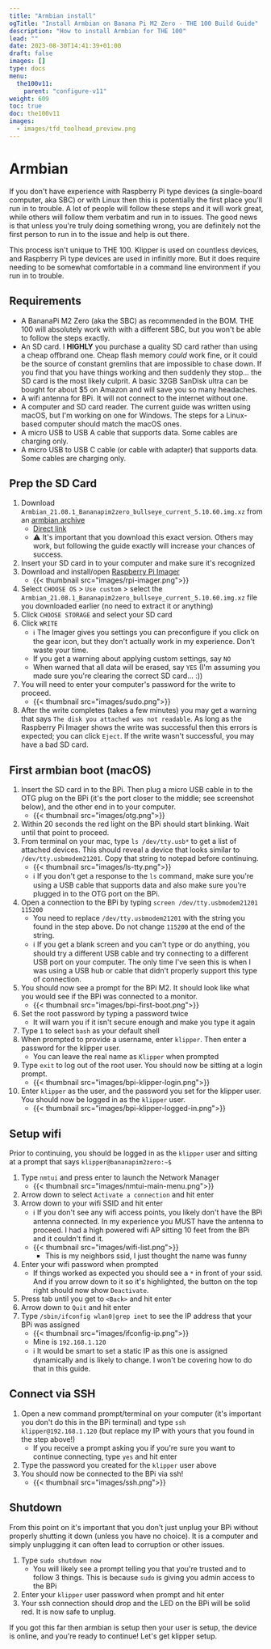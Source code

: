 ```yaml
---
title: "Armbian install"
ogTitle: "Install Armbian on Banana Pi M2 Zero - THE 100 Build Guide"
description: "How to install Armbian for THE 100"
lead: ""
date: 2023-08-30T14:41:39+01:00
draft: false
images: []
type: docs
menu:
  the100v11:
    parent: "configure-v11"
weight: 609
toc: true
doc: the100v11
images: 
  - images/tfd_toolhead_preview.png
---
```


# Armbian
If you don't have experience with Raspberry Pi type devices (a single-board computer, aka SBC) or with Linux then this is potentially the first place you'll run in to trouble. A lot of people will follow these steps and it will work great, while others will follow them verbatim and run in to issues. The good news is that unless you're truly doing something wrong, you are definitely not the first person to run in to the issue and help is out there. 

This process isn't unique to THE 100. Klipper is used on countless devices, and Raspberry Pi type devices are used in infinitly more. But it does require needing to be somewhat comfortable in a command line environment if you run in to trouble. 

## Requirements 
  * A BananaPi M2 Zero (aka the SBC) as recommended in the BOM. THE 100 will absolutely work with with a different SBC, but you won't be able to follow the steps exactly. 
  * An SD card. I <b>HIGHLY</b> you purchase a quality SD card rather than using a cheap offbrand one. Cheap flash memory <i>could</i> work fine, or it could be the source of constant gremlins that are impossible to chase down. If you find that you have things working and then suddenly they stop... the SD card is the most likely culprit. A basic 32GB SanDisk ultra can be bought for about $5 on Amazon and will save you so many headaches. 
  * A wifi antenna for BPi. It will not connect to the internet without one.
  * A computer and SD card reader. The current guide was written using macOS, but I'm working on one for Windows. The steps for a Linux-based computer should match the macOS ones.
  * A micro USB to USB A cable that supports data. Some cables are charging only. 
  * A micro USB to USB C cable (or cable with adapter) that supports data. Some cables are charging only.

## Prep the SD Card
  1. Download `Armbian_21.08.1_Bananapim2zero_bullseye_current_5.10.60.img.xz` from an <a href="https://fi.mirror.armbian.de/archive/bananapim2zero/archive/" target="_blank">armbian archive</a>
      - <a href="https://fi.mirror.armbian.de/archive/bananapim2zero/archive/Armbian_21.08.1_Bananapim2zero_bullseye_current_5.10.60.img.xz" target="_blank">Direct link</a> 
      - ⚠️	It's important that you download this exact version. Others may work, but following the guide exactly will increase your chances of success. 
  1. Insert your SD card in to your computer and make sure it's recognized
  1. Download and install/open <a href="https://www.raspberrypi.com/software/" target="_blank">Raspberry Pi Imager</a>
      - {{< thumbnail src="images/rpi-imager.png">}}
  1. Select `CHOOSE OS` > `Use custom` > select the `Armbian_21.08.1_Bananapim2zero_bullseye_current_5.10.60.img.xz` file you downloaded earlier (no need to extract it or anything)
  1. Click `CHOOSE STORAGE` and select your SD card
  1. Click `WRITE`
      - ℹ️ The Imager gives you settings you can preconfigure if you click on the gear icon, but they don't actually work in my experience. Don't waste your time. 
      - If you get a warning about applying custom settings, say `NO`
      - When warned that all data will be erased, say `YES` (I'm assuming you made sure you're clearing the correct SD card... :))
  1. You will need to enter your computer's password for the write to proceed. 
      - {{< thumbnail src="images/sudo.png">}}
  1. After the write completes (takes a few minutes) you may get a warning that says `The disk you attached was not readable`. As long as the Raspberry Pi Imager shows the write was successful then this errors is expected; you can click `Eject`. If the write wasn't successful, you may have a bad SD card. 

## First armbian boot (macOS)
  1. Insert the SD card in to the BPi. Then plug a micro USB cable in to the OTG plug on the BPi (it's the port closer to the middle; see screenshot below), and the other end in to your computer. 
        - {{< thumbnail src="images/otg.png">}}
  1. Within 20 seconds the red light on the BPi should start blinking. Wait until that point to proceed.
  1. From terminal on your mac, type `ls /dev/tty.usb*` to get a list of attached devices. This should reveal a device that looks similar to `/dev/tty.usbmodem21201`. Copy that string to notepad before continuing. 
      - {{< thumbnail src="images/ls-tty.png">}}
      - ℹ️ If you don't get a response to the `ls` command, make sure you're using a USB cable that supports data and also make sure you're plugged in to the OTG port on the BPi.
  1. Open a connection to the BPi by typing `screen /dev/tty.usbmodem21201 115200`
      - You need to replace `/dev/tty.usbmodem21201` with the string you found in the step above. Do not change `115200` at the end of the string. 
      - ℹ️ If you get a blank screen and you can't type or do anything, you should try a different USB cable and try connecting to a different USB port on your computer. The only time I've seen this is when I was using a USB hub or cable that didn't properly support this type of connection.
  1. You should now see a prompt for the BPi M2. It should look like what you would see if the BPi was connected to a monitor. 
      - {{< thumbnail src="images/bpi-first-boot.png">}}
  1. Set the root password by typing a password twice
      - It will warn you if it isn't secure enough and make you type it again
  1. Type `1` to select `bash` as your default shell
  1. When prompted to provide a username, enter `klipper`. Then enter a password for the klipper user.
      - You can leave the real name as `Klipper` when prompted
  1. Type `exit` to log out of the root user. You should now be sitting at a login prompt.
      - {{< thumbnail src="images/bpi-klipper-login.png">}}
  1. Enter `klipper` as the user, and the password you set for the klipper user. You should now be logged in as the `klipper` user.
      - {{< thumbnail src="images/bpi-klipper-logged-in.png">}}

## Setup wifi
Prior to continuing, you should be logged in as the `klipper` user and sitting at a prompt that says `klipper@bananapim2zero:~$`

  1. Type `nmtui` and press enter to launch the Network Manager
      - {{< thumbnail src="images/nmtui-main-menu.png">}}
  1. Arrow down to select `Activate a connection` and hit enter
  1. Arrow down to your wifi SSID and hit enter
      - ℹ️ If you don't see any wifi access points, you likely don't have the BPi antenna connected. In my experience you MUST have the antenna to proceed. I had a high powered wifi AP sitting 10 feet from the BPi and it couldn't find it. 
      - {{< thumbnail src="images/wifi-list.png">}}
          - This is my neighbors ssid, I just thought the name was funny
  1. Enter your wifi password when prompted
      - If things worked as expected you should see a `*` in front of your ssid. And if you arrow down to it so it's highlighted, the button on the top right should now show `Deactivate`.
  1. Press tab until you get to `<Back>` and hit enter
  1. Arrow down to `Quit` and hit enter
  1. Type `/sbin/ifconfig wlan0|grep inet` to see the IP address that your BPi was assigned
      - {{< thumbnail src="images/ifconfig-ip.png">}}
      - Mine is `192.168.1.120`
      - ℹ️ It would be smart to set a static IP as this one is assigned dynamically and is likely to change. I won't be covering how to do that in this guide. 

## Connect via SSH
  1. Open a new command prompt/terminal on your computer (it's important you don't do this in the BPi terminal) and type `ssh klipper@192.168.1.120` (but replace my IP with yours that you found in the step above!)
        - If you receive a prompt asking you if you're sure you want to continue connecting, type `yes` and hit enter
  1. Type the password you created for the `klipper` user above
  1. You should now be connected to the BPi via ssh! 
        - {{< thumbnail src="images/ssh.png">}}

## Shutdown
From this point on it's important that you don't just unplug your BPi without properly shutting it down (unless you have no choice). It is a computer and simply unplugging it can often lead to corruption or other issues. 

  1. Type `sudo shutdown now`
      - You will likely see a prompt telling you that you're trusted and to follow 3 things. This is because `sudo` is giving you admin access to the BPi
  1. Enter your `klipper` user password when prompt and hit enter
  1. Your ssh connection should drop and the LED on the BPi will be solid red. It is now safe to unplug.

If you got this far then armbian is setup then your user is setup, the device is online, and you're ready to continue! Let's get klipper setup.